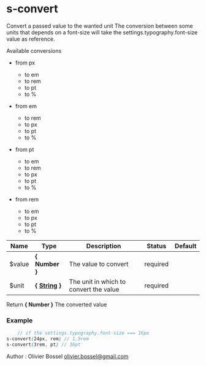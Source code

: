 # s-convert

Convert a passed value to the wanted unit
The conversion between some units that depends on a font-size will take the settings.typography.font-size value as reference.

Available conversions
- from px
	- to em
	- to rem
	- to pt
	- to %

- from em
	- to rem
	- to px
	- to pt
	- to %

- from pt
	- to em
	- to rem
	- to px
	- to pt
	- to %

- from rem
	- to em
	- to px
	- to pt
	- to %



Name  |  Type  |  Description  |  Status  |  Default
------------  |  ------------  |  ------------  |  ------------  |  ------------
$value  |  **{ Number }**  |  The value to convert  |  required  |
$unit  |  **{ [String](http://www.sass-lang.com/documentation/file.SASS_REFERENCE.html#sass-script-strings) }**  |  The unit in which to convert the value  |  required  |

Return **{ Number }** The converted value

### Example
```scss
	// if the settings.typography.font-size === 16px
s-convert(24px, rem) // 1.5rem
s-convert(3rem, pt) // 36pt
```
Author : Olivier Bossel <olivier.bossel@gmail.com>